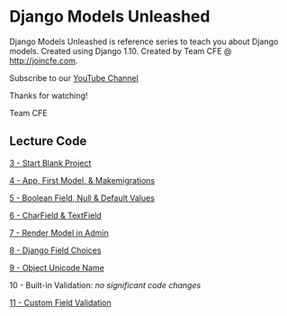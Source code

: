 # Django Models Unleashed

Django Models Unleashed is reference series to teach you about Django models. Created using Django 1.10. Created by Team CFE @ http://joincfe.com.

Subscribe to our [YouTube Channel](http://joincfe.com/youtube)

Thanks for watching!

Team CFE


## Lecture Code

[3 - Start Blank Project](../../tree/a25439dcaabae024447cc860a30636f6c05e7d9a)

[4 - App, First Model, & Makemigrations](../../tree/d27e794ea8f8d808930d6b2a13978bfe64da2cb0)

[5 - Boolean Field, Null & Default Values](../../tree/31dac143f539a0eb1187c733a994eb110d166ba0)

[6 - CharField & TextField](../../tree/1c84ac594b9d312bfe2200ec997876f1b2144005)

[7 - Render Model in Admin](../../tree/8e9ce3c08d912c37c4b5c6c9fc67497832e3e3f5)

[8 - Django Field Choices](../../tree/b2db5a87611c5aa6eca6fd7b927ffb4bae113a01)

[9 - Object Unicode Name](../../tree/8c97318af45936d0da007333f5699cc7036c43c0)

10 - Built-in Validation: *no significant code changes*

[11 - Custom Field Validation](../../tree/7f35dc2f5860dcb60dfc5373735fa135288a7cdc)